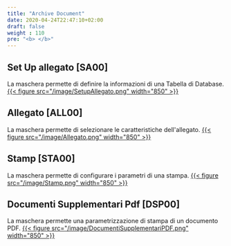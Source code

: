 ```yaml
---
title: "Archive Document"
date: 2020-04-24T22:47:10+02:00
draft: false
weight : 110
pre: "<b> </b>"
---
```


## Set Up allegato [SA00]
La maschera permette di definire la informazioni di una Tabella di Database.
[{{< figure src="/image/SetupAllegato.png"  width="850"  >}}](/image/SetupAllegato.png)
## Allegato [ALL00]
La maschera permette di selezionare le caratteristiche dell'allegato.
[{{< figure src="/image/Allegato.png"  width="850"  >}}](/image/Allegato.png)
## Stamp [STA00]
La maschera permette di configurare i parametri di una stampa.
[{{< figure src="/image/Stamp.png"  width="850"  >}}](/image/Stamp.png)
## Documenti Supplementari Pdf [DSP00]
La maschera permette una parametrizzazione di stampa di un documento PDF.
[{{< figure src="/image/DocumentiSupplementariPDF.png"  width="850"  >}}](/image/DocumentiSupplementariPDF.png)
